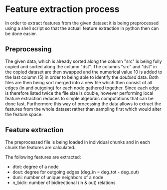 # Feature extraction process

In order to extract features from the given dataset it is being preprocessed using a shell script so that the actuall feature extraction in python then can be done easier.

## Preprocessing
The given data, which is already sorted along the column "src" is being fully copied and sorted along the column "dst". The columns "src" and "dst" in the copied dataset are then swapped and the numerical value 10 is added to the last column (5) in order to being able to identify the _doubled_ data. Both files are then being sort merged into a new file which then consist of all edges (in and outgoing) for each node gathered together. Since each edge is therefore listed twice the file size is double, however performing local feature extraction reduces to simple algebraic computations that can be done fast. Furthermore this way of processing the data allows to extract the features from the whole dataset rather than sampling first which would alter the feature space.

## Feature extraction
The preprocessed file is being loaded in individual chunks and in each chunk the features are calculated.

The following features are extracted:

* dtot: degree of a node
* dout: degree for outgoing edges (deg_in = deg_tot - deg_out)
* duni: number of unique neighbors of a node
* n_bidir: number of bidirectional (in & out) relations
